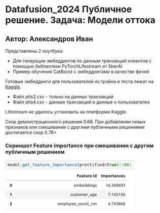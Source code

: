 # Datafusion_2024 Публичное решение. Задача: Модели оттока

## Автор: Александров Иван

Представлены 2 ноутбука:
* Для генерации эмбеддингов по данным транзакций клиентов с помощью библиотеки PyTorchLifestream от SberAI
* Пример обучения CatBoost с эмбеддингами в качестве фичей

Готовые эмбеддинги для пользователей из трэйна и теста лежат на [Kaggle](https://www.kaggle.com/datasets/ivanblch/ptls-dtf/data).
* Файл ptls2.csv - только на данных транзакций
* Файл ptls4.csv - данные транзакций и данные о пользователях

Lifestream не удалось установить на платформе Kaggle.

Скор демонстрационного решения 0.68. 
При добавлении новых признаков или смешивании с другими публичными решениями достигается скор 0.78+

### Скриншот Feature importance при смешивании с другим публичным решением
![FI](cbfi.png)
